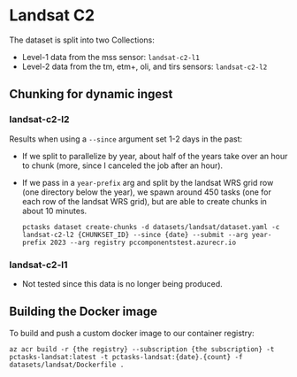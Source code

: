 # Landsat C2

The dataset is split into two Collections:

- Level-1 data from the mss sensor: `landsat-c2-l1`
- Level-2 data from the tm, etm+, oli, and tirs sensors: `landsat-c2-l2`

## Chunking for dynamic ingest

### landsat-c2-l2

Results when using a `--since` argument set 1-2 days in the past:
- If we split to parallelize by year, about half of the years take over an hour to chunk (more, since I canceled the job after an hour).
- If we pass in a `year-prefix` arg and split by the landsat WRS grid row (one directory below the year), we spawn around 450 tasks (one for each row of the landsat WRS grid), but are able to create chunks in about 10 minutes.

  ```shell
  pctasks dataset create-chunks -d datasets/landsat/dataset.yaml -c landsat-c2-l2 {CHUNKSET_ID} --since {date} --submit --arg year-prefix 2023 --arg registry pccomponentstest.azurecr.io
  ```

### landsat-c2-l1

- Not tested since this data is no longer being produced.

## Building the Docker image

To build and push a custom docker image to our container registry:

```shell
az acr build -r {the registry} --subscription {the subscription} -t
pctasks-landsat:latest -t pctasks-landsat:{date}.{count} -f datasets/landsat/Dockerfile .
```
